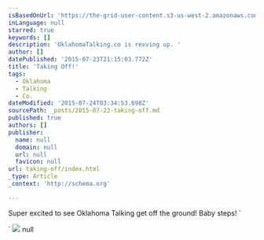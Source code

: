 ```yaml
---
isBasedOnUrl: 'https://the-grid-user-content.s3-us-west-2.amazonaws.com/efa043b6-0b2b-43e9-82b3-2d8be35feeca.jpg'
inLanguage: null
starred: true
keywords: []
description: 'OklahomaTalking.co is revving up. '
author: []
datePublished: '2015-07-23T21:15:03.772Z'
title: 'Taking Off!'
tags:
  - Oklahoma
  - Talking
  - Co.
dateModified: '2015-07-24T03:34:53.698Z'
sourcePath: _posts/2015-07-23-taking-off.md
published: true
authors: []
publisher:
  name: null
  domain: null
  url: null
  favicon: null
url: taking-off/index.html
_type: Article
_context: 'http://schema.org'

---
```

Super excited to see Oklahoma Talking get off the ground! Baby steps!
`

`
![](https://the-grid-user-content.s3-us-west-2.amazonaws.com/efa043b6-0b2b-43e9-82b3-2d8be35feeca.jpg)
null